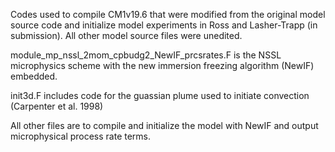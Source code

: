 Codes used to compile CM1v19.6 that were modified from the original model source code and initialize model experiments in Ross and Lasher-Trapp (in submission). All other model source files were unedited. 

module_mp_nssl_2mom_cpbudg2_NewIF_prcsrates.F is the NSSL microphysics scheme with the new immersion freezing algorithm (NewIF) embedded. 

init3d.F includes code for the guassian plume used to initiate convection (Carpenter et al. 1998)  

All other files are to compile and initialize the model with NewIF and output microphysical process rate terms. 



